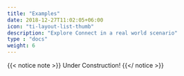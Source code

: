 ```yaml
---
title: "Examples"
date: 2018-12-27T11:02:05+06:00
icon: "ti-layout-list-thumb"
description: "Explore Connect in a real world scenario"
type : "docs"
weight: 6
---
```


{{< notice note >}}
Under Construction!
{{</ notice >}}

